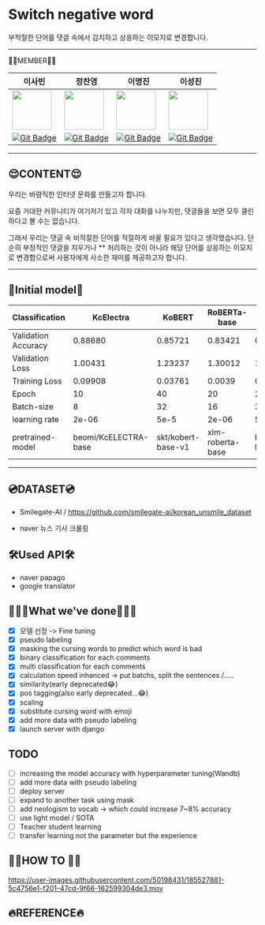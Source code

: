 # Switch negative word

부적절한 단어를 댓글 속에서 감지하고 상응하는 이모지로 변경합니다.

<hr>

🤟🏻MEMBER🤟🏻

|  이사빈  |  정찬영  |  이명진  |  이성진  |
|--------|--------|--------|--------|
| <img src='https://avatars.githubusercontent.com/u/50198431?v=4' height=80 width=80></img> | <img src='https://avatars.githubusercontent.com/u/57498298?v=4' height=80 width=80></img> | <img src='https://avatars.githubusercontent.com/u/88179341?v=4' height=80 width=80></img> | <img src='https://avatars.githubusercontent.com/u/100620566?v=4' height=80 width=80></img> |
| [![Git Badge](http://img.shields.io/badge/-Github-black?style=flat-square&logo=github)](https://github.com/sabin5105) | [![Git Badge](http://img.shields.io/badge/-Github-black?style=flat-square&logo=github)](https://github.com/chanyoung1998) | [![Git Badge](http://img.shields.io/badge/-Github-black?style=flat-square&logo=github)](https://github.com/thingineeer) | [![Git Badge](http://img.shields.io/badge/-Github-black?style=flat-square&logo=github)](https://github.com/iamziny) |

<hr>

## 😌CONTENT😌

우리는 바람직한 인터넷 문화를 만들고자 합니다.

요즘 거대한 커뮤니티가 여기저기 있고 각자 대화를 나누지만, 댓글들을 보면 모두 클린하다고 볼 수는 없습니다.

그래서 우리는 댓글 속 비적절한 단어를 적절하게 바꿀 필요가 있다고 생각했습니다.
단순히 부정적인 댓글을 지우거나 ** 처리하는 것이 아니라 해당 단어를 상응하는 이모지로 변경함으로써 사용자에게 사소한 재미를 제공하고자 합니다.

<hr>

## 🚃Initial model🚃
| Classification | KcElectra | KoBERT | RoBERTa-base | RoBERTa-large |
| --- | --- | --- | --- | --- |
| Validation Accuracy | 0.88680 | 0.85721 | 0.83421 | 0.86994 |
| Validation Loss | 1.00431 | 1.23237 | 1.30012 | 1.16179 |
| Training Loss | 0.09908 | 0.03761 | 0.0039 | 0.06255 |
| Epoch | 10 | 40 | 20 | 20 |
| Batch-size | 8 | 32 | 16 | 32 |
| learning rate  | 2e-06 | 5e-5 | 2e-06 | 5e-6 |
| pretrained-model | beomi/KcELECTRA-base | skt/kobert-base-v1 | xlm-roberta-base | klue/roberta-large |

<hr>

## 💿DATASET💿

* Smilegate-AI / https://github.com/smilegate-ai/korean_unsmile_dataset

* naver 뉴스 기사 크롤링

## 🛠Used API🛠

* naver papago
* google translator

## 👨🏻‍💻What we've done👨🏻‍💻
- [x] 모델 선정 -> Fine tuning
- [x] pseudo labeling
- [x] masking the cursing words to predict which word is bad
- [x] binary classification for each comments
- [x] multi classification for each comments
- [x] calculation speed inhanced -> put batchs, split the sentences /.....
- [x] similarity(early deprecated😂)
- [x] pos tagging(also early deprecated...😂)
- [x] scaling
- [x] substitute cursing word with emoji
- [x] add more data with pseudo labeling
- [x] launch server with django

## TODO
- [ ] increasing the model accuracy with hyperparameter tuning(Wandb)
- [ ] add more data with pseudo labeling
- [ ] deploy server
- [ ] expand to another task using mask
- [ ] add neologism to vocab -> which could increase 7~8% accuracy
- [ ] use light model / SOTA
- [ ] Teacher student learning
- [ ] transfer learning not the parameter but the experience

## 🙋🏻HOW TO 🙋🏻

https://user-images.githubusercontent.com/50198431/185527881-5c4756e1-f201-47cd-9f66-162599304de3.mov

## 🔥REFERENCE🔥
